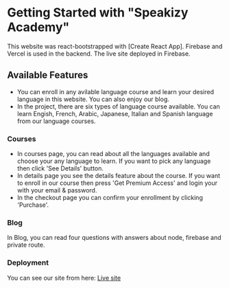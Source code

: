 # Getting Started with "Speakizy Academy"

This website was react-bootstrapped with [Create React App]. Firebase and Vercel is used in the backend. The live site deployed in Firebase. 

## Available Features

* You can enroll in any avilable language course and learn your desired language in this website. You can also enjoy our blog.
* In the project, there are six types of language course available. You can learn Engish, French, Arabic, Japanese, Italian and Spanish language from our language courses.

### Courses
 
* In courses page, you can read about all the languages available and choose your any language to learn. If you want to pick any language then click 'See Details' button.
* In details page you see the details feature about the course. If you want to enroll in our course then press 'Get Premium Access' and login your with your email & password.
* In the checkout page you can confirm your enrollment by clicking 'Purchase'.

### Blog

In Blog, you can read four questions with answers about node, firebase and private route.

### Deployment

You can see our site from here: [Live site](https://project-ten-client.web.app/)

